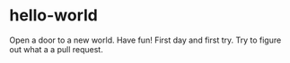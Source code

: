 # hello-world
Open a door to a new world. Have fun!
First day and first try.
Try to figure out what a a pull request.
